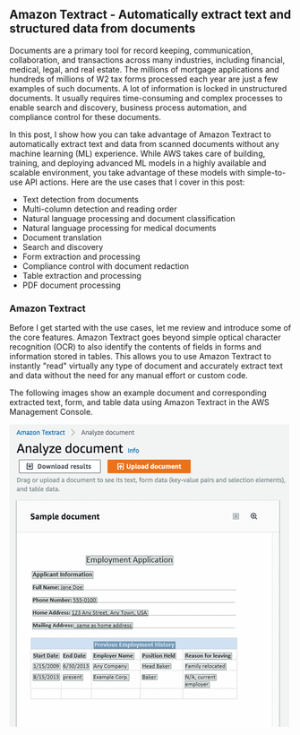 ---
---

## Amazon Textract - Automatically extract text and structured data from documents

Documents are a primary tool for record keeping, communication, collaboration, and transactions across many industries, including financial, medical, legal, and real estate. The millions of mortgage applications and hundreds of millions of W2 tax forms processed each year are just a few examples of such documents. A lot of information is locked in unstructured documents. It usually requires time-consuming and complex processes to enable search and discovery, business process automation, and compliance control for these documents.

In this post, I show how you can take advantage of Amazon Textract to automatically extract text and data from scanned documents without any machine learning (ML) experience. While AWS takes care of building, training, and deploying advanced ML models in a highly available and scalable environment, you take advantage of these models with simple-to-use API actions. Here are the use cases that I cover in this post:

* Text detection from documents
* Multi-column detection and reading order
* Natural language processing and document classification
* Natural language processing for medical documents
* Document translation
* Search and discovery
* Form extraction and processing
* Compliance control with document redaction
* Table extraction and processing
* PDF document processing
  
### Amazon Textract
Before I get started with the use cases, let me review and introduce some of the core features. Amazon Textract goes beyond simple optical character recognition (OCR) to also identify the contents of fields in forms and information stored in tables. This allows you to use Amazon Textract to instantly "read" virtually any type of document and accurately extract text and data without the need for any manual effort or custom code.

The following images show an example document and corresponding extracted text, form, and table data using Amazon Textract in the AWS Management Console.

![image info](/img/awscloud/8/textract-ga-1.gif)



